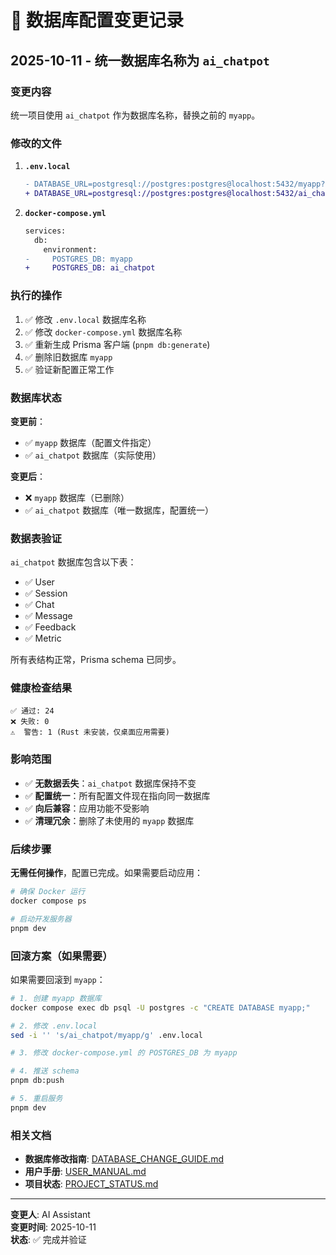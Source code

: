 # 🔄 数据库配置变更记录

## 2025-10-11 - 统一数据库名称为 `ai_chatpot`

### 变更内容

统一项目使用 `ai_chatpot` 作为数据库名称，替换之前的 `myapp`。

### 修改的文件

1. **`.env.local`**
   ```diff
   - DATABASE_URL=postgresql://postgres:postgres@localhost:5432/myapp?schema=public
   + DATABASE_URL=postgresql://postgres:postgres@localhost:5432/ai_chatpot?schema=public
   ```

2. **`docker-compose.yml`**
   ```diff
   services:
     db:
       environment:
   -     POSTGRES_DB: myapp
   +     POSTGRES_DB: ai_chatpot
   ```

### 执行的操作

1. ✅ 修改 `.env.local` 数据库名称
2. ✅ 修改 `docker-compose.yml` 数据库名称
3. ✅ 重新生成 Prisma 客户端 (`pnpm db:generate`)
4. ✅ 删除旧数据库 `myapp`
5. ✅ 验证新配置正常工作

### 数据库状态

**变更前**：
- ✅ `myapp` 数据库（配置文件指定）
- ✅ `ai_chatpot` 数据库（实际使用）

**变更后**：
- ❌ `myapp` 数据库（已删除）
- ✅ `ai_chatpot` 数据库（唯一数据库，配置统一）

### 数据表验证

`ai_chatpot` 数据库包含以下表：
- ✅ User
- ✅ Session
- ✅ Chat
- ✅ Message
- ✅ Feedback
- ✅ Metric

所有表结构正常，Prisma schema 已同步。

### 健康检查结果

```
✅ 通过: 24
❌ 失败: 0
⚠️  警告: 1 (Rust 未安装，仅桌面应用需要)
```

### 影响范围

- ✅ **无数据丢失**：`ai_chatpot` 数据库保持不变
- ✅ **配置统一**：所有配置文件现在指向同一数据库
- ✅ **向后兼容**：应用功能不受影响
- ✅ **清理冗余**：删除了未使用的 `myapp` 数据库

### 后续步骤

**无需任何操作**，配置已完成。如果需要启动应用：

```bash
# 确保 Docker 运行
docker compose ps

# 启动开发服务器
pnpm dev
```

### 回滚方案（如果需要）

如果需要回滚到 `myapp`：

```bash
# 1. 创建 myapp 数据库
docker compose exec db psql -U postgres -c "CREATE DATABASE myapp;"

# 2. 修改 .env.local
sed -i '' 's/ai_chatpot/myapp/g' .env.local

# 3. 修改 docker-compose.yml 的 POSTGRES_DB 为 myapp

# 4. 推送 schema
pnpm db:push

# 5. 重启服务
pnpm dev
```

### 相关文档

- **数据库修改指南**: [DATABASE_CHANGE_GUIDE.md](./DATABASE_CHANGE_GUIDE.md)
- **用户手册**: [USER_MANUAL.md](./USER_MANUAL.md)
- **项目状态**: [PROJECT_STATUS.md](./PROJECT_STATUS.md)

---

**变更人**: AI Assistant  
**变更时间**: 2025-10-11  
**状态**: ✅ 完成并验证

